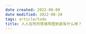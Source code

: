 ```yaml
---
date created: 2022-06-09
date modified: 2022-08-20
tags: article/todo
title: 人人在吹的思维导图到底有什么用？
---
```


